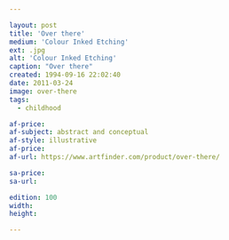 ```yaml
---

layout: post
title: 'Over there'
medium: 'Colour Inked Etching'
ext: .jpg
alt: 'Colour Inked Etching'
caption: "Over there"
created: 1994-09-16 22:02:40
date: 2011-03-24
image: over-there
tags:
  - childhood

af-price:
af-subject: abstract and conceptual
af-style: illustrative
af-price:
af-url: https://www.artfinder.com/product/over-there/

sa-price:
sa-url:

edition: 100
width:
height:

---
```

